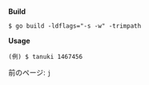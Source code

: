 **Build**

```
$ go build -ldflags="-s -w" -trimpath

```

**Usage**

```
(例) $ tanuki 1467456
```

前のページ: `j`
